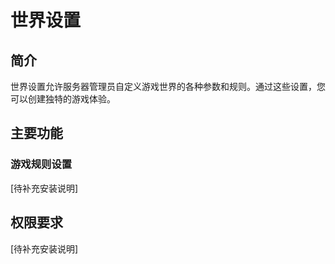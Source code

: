# 世界设置

## 简介
世界设置允许服务器管理员自定义游戏世界的各种参数和规则。通过这些设置，您可以创建独特的游戏体验。

## 主要功能

### 游戏规则设置
[待补充安装说明]



## 权限要求
[待补充安装说明]